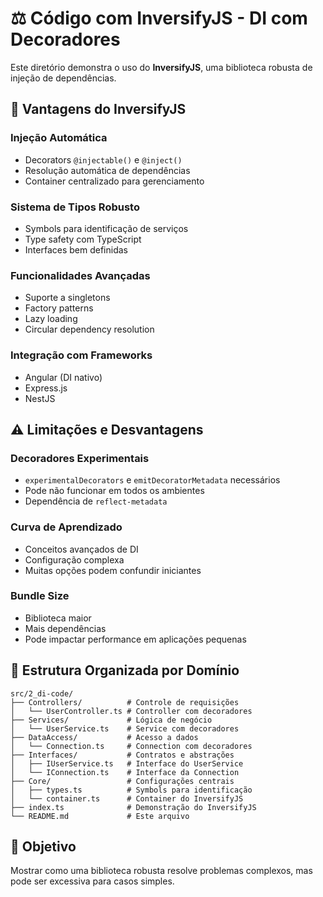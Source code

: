 # ⚖️ Código com InversifyJS - DI com Decoradores

Este diretório demonstra o uso do **InversifyJS**, uma biblioteca robusta de injeção de dependências.

## 🚀 Vantagens do InversifyJS

### **Injeção Automática**
- Decorators `@injectable()` e `@inject()`
- Resolução automática de dependências
- Container centralizado para gerenciamento

### **Sistema de Tipos Robusto**
- Symbols para identificação de serviços
- Type safety com TypeScript
- Interfaces bem definidas

### **Funcionalidades Avançadas**
- Suporte a singletons
- Factory patterns
- Lazy loading
- Circular dependency resolution

### **Integração com Frameworks**
- Angular (DI nativo)
- Express.js
- NestJS

## ⚠️ Limitações e Desvantagens

### **Decoradores Experimentais**
- `experimentalDecorators` e `emitDecoratorMetadata` necessários
- Pode não funcionar em todos os ambientes
- Dependência de `reflect-metadata`

### **Curva de Aprendizado**
- Conceitos avançados de DI
- Configuração complexa
- Muitas opções podem confundir iniciantes

### **Bundle Size**
- Biblioteca maior
- Mais dependências
- Pode impactar performance em aplicações pequenas

## 📁 Estrutura Organizada por Domínio

```
src/2_di-code/
├── Controllers/          # Controle de requisições
│   └── UserController.ts # Controller com decoradores
├── Services/             # Lógica de negócio
│   └── UserService.ts    # Service com decoradores
├── DataAccess/           # Acesso a dados
│   └── Connection.ts     # Connection com decoradores
├── Interfaces/           # Contratos e abstrações
│   ├── IUserService.ts   # Interface do UserService
│   └── IConnection.ts    # Interface da Connection
├── Core/                 # Configurações centrais
│   ├── types.ts          # Symbols para identificação
│   └── container.ts      # Container do InversifyJS
├── index.ts              # Demonstração do InversifyJS
└── README.md             # Este arquivo
```

## 🎯 Objetivo

Mostrar como uma biblioteca robusta resolve problemas complexos, mas pode ser excessiva para casos simples.

